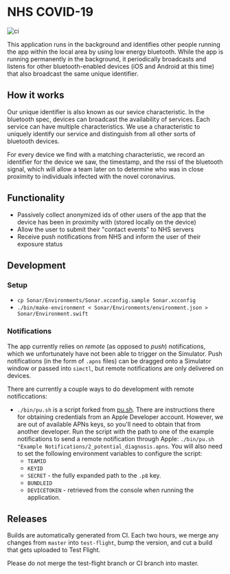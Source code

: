 # NHS COVID-19

![ci](https://github.com/nhsx/sonar-ios/workflows/ci/badge.svg)

This application runs in the background and identifies other people running the
app within the local area by using low energy bluetooth. While the app is
running permanently in the background, it periodically broadcasts and listens
for other bluetooth-enabled devices (iOS and Android at this time) that also
broadcast the same unique identifier.

## How it works

Our unique identifier is also known as our sevice characteristic. In the
bluetooth spec, devices can broadcast the availability of services. Each
service can have multiple characteristics. We use a characteristic to uniquely
identify our service and distinguish from all other sorts of bluetooth devices.

For every device we find with a matching characteristic, we record an
identifier for the device we saw, the timestamp, and the rssi of the bluetooth
signal, which will allow a team later on to determine who was in close
proximity to individuals infected with the novel coronavirus.

## Functionality

* Passively collect anonymized ids of other users of the app that the device
  has been in proximity with (stored locally on the device)
* Allow the user to submit their "contact events" to NHS servers
* Receive push notifications from NHS and inform the user of their exposure
  status

## Development

### Setup

- `cp Sonar/Environments/Sonar.xcconfig.sample Sonar.xcconfig`
- `./bin/make-environment < Sonar/Environments/environment.json > Sonar/Environment.swift`

### Notifications

The app currently relies on *remote* (as opposed to *push*) notifications,
which we unfortunately have not been able to trigger on the Simulator. Push
notifications (in the form of `.apns` files) can be dragged onto a Simulator
window or passed into `simctl`, but remote notifications are only delivered on
devices.

There are currently a couple ways to do development with remote notificcations:

- `./bin/pu.sh` is a script forked from [pu.sh](https://github.com/tsif/pu.sh).
  There are instructions there for obtaining credentials from an Apple
  Developer account. However, we are out of available APNs keys, so you'll need
  to obtain that from another developer. Run the script with the path to one of
  the example notifications to send a remote notification through Apple:
  `./bin/pu.sh "Example Notifications/2_potential_diagnosis.apns`. You will
  also need to set the following environment variables to configure the script:
  - `TEAMID`
  - `KEYID`
  - `SECRET` - the fully expanded path to the `.p8` key.
  - `BUNDLEID`
  - `DEVICETOKEN` - retrieved from the console when running the application.

## Releases

Builds are automatically generated from CI. Each two hours, we merge any changes
from `master` into `test-flight`, bump the version, and cut a build that gets
uploaded to Test Flight.

Please do not merge the test-flight branch or CI branch into master.


